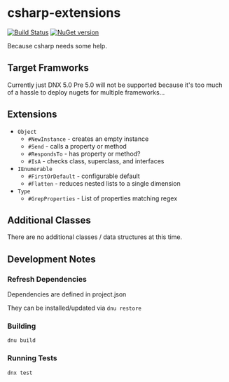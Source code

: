 # csharp-extensions
[![Build Status](https://travis-ci.org/NullVoxPopuli/csharp-extensions.svg)](https://travis-ci.org/NullVoxPopuli/csharp-extensions) [![NuGet version](https://badge.fury.io/nu/csharp-extensions.svg)](http://badge.fury.io/nu/csharp-extensions)

Because csharp needs some help.

## Target Framworks

Currently just DNX 5.0
Pre 5.0 will not be supported because it's too much of a hassle to deploy nugets for multiple frameworks...

## Extensions

 - `Object`
   - `#NewInstance` - creates an empty instance
   - `#Send` - calls a property or method
   - `#RespondsTo` - has property or method?
   - `#IsA` - checks class, superclass, and interfaces
 - `IEnumerable`
   - `#FirstOrDefault` - configurable default
   - `#Flatten` - reduces nested lists to a single dimension
 - `Type`
   - `#GrepProperties` - List of properties matching regex

## Additional Classes

There are no additional classes / data structures at this time.

## Development Notes

### Refresh Dependencies

Dependencies are defined in project.json

They can be installed/updated via `dnu restore`

### Building

`dnu build`

### Running Tests

`dnx test`